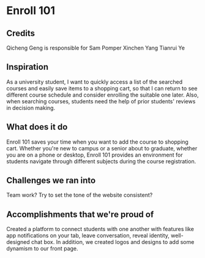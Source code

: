 # Enroll 101
<!-- Hi there. -->
<h2>Credits</h2>
Qicheng Geng is responsible for
Sam Pomper
Xinchen Yang
Tianrui Ye

<h2>Inspiration</h2>
As a university student, I want to quickly access a list of the searched courses and easily save items to a shopping
cart, so that I can return to see different course schedule and consider enrolling the suitable one later. Also, when searching courses, students need the help of prior students' reviews in decision making. 

<h2>What does it do</h2>
Enroll 101 saves your time when you want to add the course to shopping cart. Whether you're new to campus or a senior about to graduate, whether you are on a phone or desktop, Enroll 101 provides an environment for students navigate through different subjects during the course registration. 

<h2>Challenges we ran into</h2>
Team work? Try to set the tone of the website consistent?

<h2>Accomplishments that we're proud of</h2>
Created a platform to connect students with one another with features like app notifications on your tab, leave conversation, reveal identity, well-designed chat box. In addition, we created logos and designs to add some dynamism to our front page.
